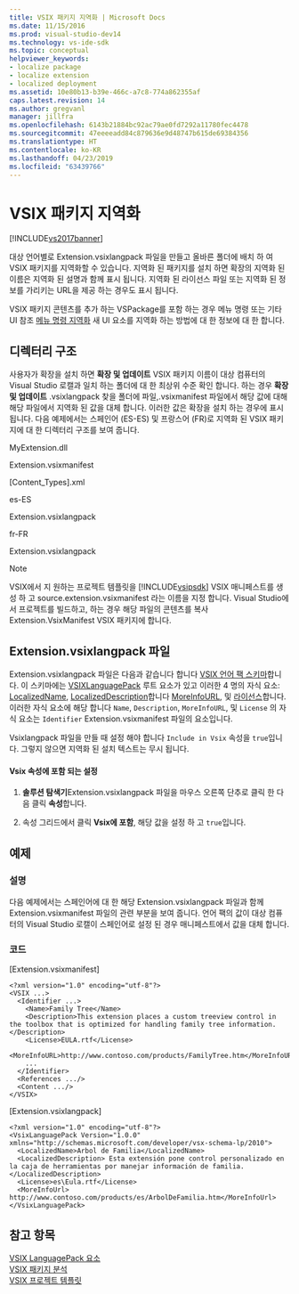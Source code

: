 ```yaml
---
title: VSIX 패키지 지역화 | Microsoft Docs
ms.date: 11/15/2016
ms.prod: visual-studio-dev14
ms.technology: vs-ide-sdk
ms.topic: conceptual
helpviewer_keywords:
- localize package
- localize extension
- localized deployment
ms.assetid: 10e80b13-b39e-466c-a7c8-774a862355af
caps.latest.revision: 14
ms.author: gregvanl
manager: jillfra
ms.openlocfilehash: 6143b21884bc92ac79ae0fd7292a11780fec4478
ms.sourcegitcommit: 47eeeeadd84c879636e9d48747b615de69384356
ms.translationtype: HT
ms.contentlocale: ko-KR
ms.lasthandoff: 04/23/2019
ms.locfileid: "63439766"
---
```

# <a name="localizing-vsix-packages"></a>VSIX 패키지 지역화
[!INCLUDE[vs2017banner](../includes/vs2017banner.md)]

대상 언어별로 Extension.vsixlangpack 파일을 만들고 올바른 폴더에 배치 하 여 VSIX 패키지를 지역화할 수 있습니다. 지역화 된 패키지를 설치 하면 확장의 지역화 된 이름은 지역화 된 설명과 함께 표시 됩니다. 지역화 된 라이선스 파일 또는 지역화 된 정보를 가리키는 URL을 제공 하는 경우도 표시 됩니다.  
  
 VSIX 패키지 콘텐츠를 추가 하는 VSPackage를 포함 하는 경우 메뉴 명령 또는 기타 UI 참조 [메뉴 명령 지역화](../extensibility/localizing-menu-commands.md) 새 UI 요소를 지역화 하는 방법에 대 한 정보에 대 한 합니다.  
  
## <a name="directory-structure"></a>디렉터리 구조  
 사용자가 확장을 설치 하면 **확장 및 업데이트** VSIX 패키지 이름이 대상 컴퓨터의 Visual Studio 로캘과 일치 하는 폴더에 대 한 최상위 수준 확인 합니다. 하는 경우 **확장 및 업데이트** .vsixlangpack 찾을 폴더에 파일,.vsixmanifest 파일에서 해당 값에 대해 해당 파일에서 지역화 된 값을 대체 합니다. 이러한 값은 확장을 설치 하는 경우에 표시 됩니다. 다음 예제에서는 스페인어 (ES-ES) 및 프랑스어 (FR)로 지역화 된 VSIX 패키지에 대 한 디렉터리 구조를 보여 줍니다.  
  
 MyExtension.dll  
  
 Extension.vsixmanifest  
  
 [Content_Types].xml  
  
 es-ES  
  
 Extension.vsixlangpack  
  
 fr-FR  
  
 Extension.vsixlangpack  
  
> [!NOTE]
> VSIX에서 지 원하는 프로젝트 템플릿을 [!INCLUDE[vsipsdk](../includes/vsipsdk-md.md)] VSIX 매니페스트를 생성 하 고 source.extension.vsixmanifest 라는 이름을 지정 합니다. Visual Studio에서 프로젝트를 빌드하고, 하는 경우 해당 파일의 콘텐츠를 복사 Extension.VsixManifest VSIX 패키지에 합니다.  
  
## <a name="the-extensionvsixlangpack-file"></a>Extension.vsixlangpack 파일  
 Extension.vsixlangpack 파일은 다음과 같습니다 합니다 [VSIX 언어 팩 스키마](../extensibility/vsx-language-pack-schema-reference.md)합니다. 이 스키마에는 [VSIXLanguagePack](../extensibility/vsixlanguagepack-element-vsix-language-pack-schema.md) 루트 요소가 있고 이러한 4 명의 자식 요소: [LocalizedName](../extensibility/localizedname-element-vsix-language-pack-schema.md), [LocalizedDescription](../extensibility/localizeddescription-element-vsix-language-pack-schema.md)합니다 [MoreInfoURL](../extensibility/moreinfourl-element-vsix-language-pack-schema.md), 및 [라이선스](../extensibility/license-element-vsix-language-pack-schema.md)합니다. 이러한 자식 요소에 해당 합니다 `Name`, `Description`, `MoreInfoURL`, 및 `License` 의 자식 요소는 `Identifier` Extension.vsixmanifest 파일의 요소입니다.  
  
 Vsixlangpack 파일을 만들 때 설정 해야 합니다 `Include in Vsix` 속성을 `true`입니다. 그렇지 않으면 지역화 된 설치 텍스트는 무시 됩니다.  
  
#### <a name="to-set-the-include-in-vsix-property"></a>Vsix 속성에 포함 되는 설정  
  
1. **솔루션 탐색기**Extension.vsixlangpack 파일을 마우스 오른쪽 단추로 클릭 한 다음 클릭 **속성**합니다.  
  
2. 속성 그리드에서 클릭 **Vsix에 포함**, 해당 값을 설정 하 고 `true`입니다.  
  
## <a name="example"></a>예제  
  
### <a name="description"></a>설명  
 다음 예제에서는 스페인어에 대 한 해당 Extension.vsixlangpack 파일과 함께 Extension.vsixmanifest 파일의 관련 부분을 보여 줍니다. 언어 팩의 값이 대상 컴퓨터의 Visual Studio 로캘이 스페인어로 설정 된 경우 매니페스트에서 값을 대체 합니다.  
  
### <a name="code"></a>코드  
 [Extension.vsixmanifest]  
  
```  
<?xml version="1.0" encoding="utf-8"?>  
<VSIX ...>  
  <Identifier ...>  
    <Name>Family Tree</Name>  
    <Description>This extension places a custom treeview control in the toolbox that is optimized for handling family tree information.</Description>  
    <License>EULA.rtf</License>  
    <MoreInfoURL>http://www.contoso.com/products/FamilyTree.htm</MoreInfoURL>  
    ...  
  </Identifier>  
  <References .../>  
  <Content .../>  
</VSIX>  
```  
  
 [Extension.vsixlangpack]  
  
```  
<?xml version="1.0" encoding="utf-8"?>  
<VsixLanguagePack Version="1.0.0" xmlns="http://schemas.microsoft.com/developer/vsx-schema-lp/2010">  
  <LocalizedName>Arbol de Familia</LocalizedName>  
  <LocalizedDescription> Esta extensión pone control personalizado en la caja de herramientas por manejar información de familia.</LocalizedDescription>  
  <License>es\Eula.rtf</License>  
  <MoreInfoUrl> http://www.contoso.com/products/es/ArbolDeFamilia.htm</MoreInfoUrl>  
</VsixLanguagePack>  
```  
  
## <a name="see-also"></a>참고 항목  
 [VSIX LanguagePack 요소](../extensibility/vsixlanguagepack-element-vsix-language-pack-schema.md)   
 [VSIX 패키지 분석](../extensibility/anatomy-of-a-vsix-package.md)   
 [VSIX 프로젝트 템플릿](../extensibility/vsix-project-template.md)
